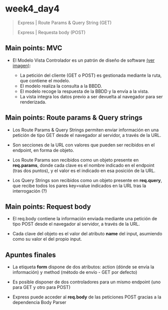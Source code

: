 # week4_day4

> Express | Route Params & Query String (GET)
>
> Express | Requesta body (POST)


## Main points: MVC

- El Modelo Vista Controlador es un patrón de diseño de software [(ver imagen)](https://i.imgur.com/LUhoPkS.png):

  * La petición del cliente (GET o POST) es gestionada mediante la ruta, que contiene el modelo.
  * El modelo realiza la consulta a la BBDD.
  * El modelo recoge la respuesta de la BBDD y la envía a la vista.
  * La vista integra los datos previo a ser devuelta al navegador para ser renderizada.


## Main points: Route params & Query strings

- Los Route Params & Query Strings permiten enviar información en una petición de tipo GET desde el navegador al servidor, a través de la URL.

- Son secciones de la URL con valores que pueden ser recibidos en el endpoint, en forma de objeto.

- Los Route Params son recibidos como un objeto presente en **req.params**, donde cada clave es el nombre indicado en el endpoint (tras dos puntos), y el valor es el indicado en esa posición de la URL.

- Los Query Strings son recibidos como un objeto presente en **req.query**, que recibe todos los pares key=value indicados en la URL tras la interrogación (?)


## Main points: Request body

- El req.body contiene la información enviada mediante una petición de tipo POST desde el navegador al servidor, a través de la URL.

- Cada clave del objeto es el valor del atributo **name** del input, asumiendo como su valor el del propio input.



## Apuntes finales

- La etiqueta **form** dispone de dos atributos: action (dónde se envía la información) y method (método de envío - GET por defecto)

- Es posible disponer de dos controladores para un mismo endpoint (uno para GET y otro para POST)

- Express puede acceder al **req.body** de las peticiones POST gracias a la dependencia Body Parser

